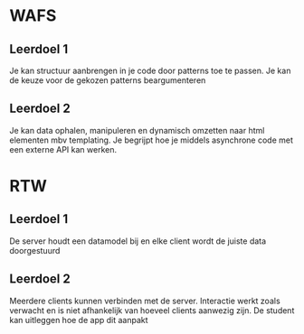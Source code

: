 # WAFS

## Leerdoel 1
Je kan structuur aanbrengen in je code door patterns toe te passen. Je kan de keuze voor de gekozen patterns beargumenteren

## Leerdoel 2
Je kan data ophalen, manipuleren en dynamisch omzetten naar html elementen mbv templating. Je begrijpt hoe je middels asynchrone code met een externe API kan werken.

# RTW

## Leerdoel 1
De server houdt een datamodel bij en elke client wordt de juiste data doorgestuurd

## Leerdoel 2
Meerdere clients kunnen verbinden met de server. Interactie werkt zoals verwacht en is niet afhankelijk van hoeveel clients aanwezig zijn.
De student kan uitleggen hoe de app dit aanpakt